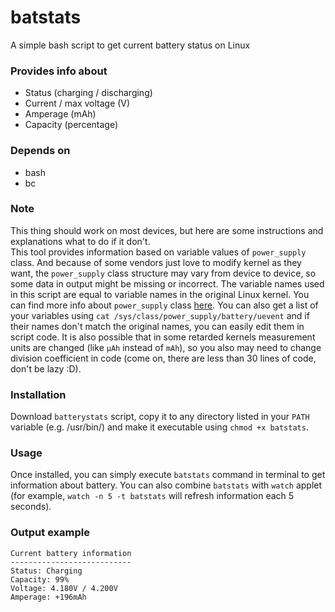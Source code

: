 # batstats
A simple bash script to get current battery status on Linux
### Provides info about
- Status (charging / discharging)
- Current / max voltage (V)
- Amperage (mAh)
- Capacity (percentage)
### Depends on
- bash
- bc
### Note
This thing should work on most devices, but here are some instructions and explanations what to do if it don't.<br>
This tool provides information based on variable values of ```power_supply``` class. And because of some vendors just love to modify kernel as they want, the ```power_supply``` class structure may vary from device to device, so some data in output might be missing or incorrect. The variable names used in this script are equal to variable names in the original Linux kernel. You can find more info about ```power_supply``` class <a href="https://www.kernel.org/doc/Documentation/power/power_supply_class.txt">here</a>. You can also get a list of your variables using ```cat /sys/class/power_supply/battery/uevent``` and if their names don't match the original names, you can easily edit them in script code. It is also possible that in some retarded kernels measurement units are changed (like ```µAh``` instead of ```mAh```), so you also may need to change division coefficient in code (come on, there are less than 30 lines of code, don't be lazy :D).
### Installation
Download ```batterystats``` script, copy it to any directory listed in your ```PATH``` variable (e.g. /usr/bin/) and make it executable using ```chmod +x batstats```.
### Usage
Once installed, you can simply execute ```batstats``` command in terminal to get information about battery. You can also combine ```batstats``` with ```watch``` applet (for example, ```watch -n 5 -t batstats``` will refresh information each 5 seconds).
### Output example
```
Current battery information
---------------------------
Status: Charging
Capacity: 99%
Voltage: 4.180V / 4.200V
Amperage: +196mAh
```
